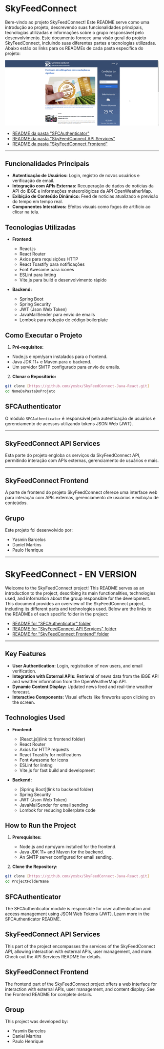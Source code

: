 # SkyFeedConnect

Bem-vindo ao projeto SkyFeedConnect! Este README serve como uma introdução ao projeto, descrevendo suas funcionalidades principais, tecnologias utilizadas e informações sobre o grupo responsável pelo desenvolvimento. Este documento fornece uma visão geral do projeto SkyFeedConnect, incluindo suas diferentes partes e tecnologias utilizadas. Abaixo estão os links para os READMEs de cada pasta específica do projeto:

![SkyFeedConnect Gif](https://github.com/Danielmadr/SkyFeedConnect/blob/0b104ad61e3e57ea676e2b8387d699e370fd7b64/screenshots/Complete%20project.gif)

- [README da pasta "SFCAuthenticator"](\SFCAuthenticator\README.md)
- [README da pasta "SkyFeedConnect API Services"](\SkyFeedConnectAPI\README.md)
- [README da pasta "SkyFeedConnect Frontend"](\vite-project\public\README.md)

---

## Funcionalidades Principais

- **Autenticação de Usuários:** Login, registro de novos usuários e verificação de email.
- **Integração com APIs Externas:** Recuperação de dados de notícias da API do IBGE e informações meteorológicas da API OpenWeatherMap.
- **Exibição de Conteúdo Dinâmico:** Feed de notícias atualizado e previsão do tempo em tempo real.
- **Componentes Interativos:** Efeitos visuais como fogos de artifício ao clicar na tela.

## Tecnologias Utilizadas

- **Frontend:**

  - React.js
  - React Router
  - Axios para requisições HTTP
  - React Toastify para notificações
  - Font Awesome para ícones
  - ESLint para linting
  - Vite.js para build e desenvolvimento rápido

- **Backend:**
  - Spring Boot
  - Spring Security
  - JWT (Json Web Token)
  - JavaMailSender para envio de emails
  - Lombok para redução de código boilerplate

## Como Executar o Projeto

1. **Pré-requisitos:**

- Node.js e npm/yarn instalados para o frontend.
- Java JDK 11+ e Maven para o backend.
- Um servidor SMTP configurado para envio de emails.

2. **Clonar o Repositório:**

```bash
git clone [https://github.com/yxsbx/SkyFeedConnect-Java-React.git]
cd NomeDaPastaDoProjeto
```

## SFCAuthenticator

O módulo `SFCAuthenticator` é responsável pela autenticação de usuários e gerenciamento de acessos utilizando tokens JSON Web (JWT).

---

## SkyFeedConnect API Services

Esta parte do projeto engloba os serviços da SkyFeedConnect API, permitindo interação com APIs externas, gerenciamento de usuários e mais.

---

## SkyFeedConnect Frontend

A parte de frontend do projeto SkyFeedConnect oferece uma interface web para interação com APIs externas, gerenciamento de usuários e exibição de conteúdos.

## Grupo

Este projeto foi desenvolvido por:

- Yasmin Barcelos
- Daniel Martins
- Paulo Henrique

---

# SkyFeedConnect - EN VERSION

Welcome to the SkyFeedConnect project! This README serves as an introduction to the project, describing its main functionalities, technologies used, and information about the group responsible for the development. This document provides an overview of the SkyFeedConnect project, including its different parts and technologies used. Below are the links to the READMEs of each specific folder in the project:

- [README for "SFCAuthenticator" folder](\SFCAuthenticator\README.md)
- [README for "SkyFeedConnect API Services" folder](\SkyFeedConnectAPI\README.md)
- [README for "SkyFeedConnect Frontend" folder](\vite-project\public\README.md)

---

## Key Features

- **User Authentication:** Login, registration of new users, and email verification.
- **Integration with External APIs:** Retrieval of news data from the IBGE API and weather information from the OpenWeatherMap API.
- **Dynamic Content Display:** Updated news feed and real-time weather forecast.
- **Interactive Components:** Visual effects like fireworks upon clicking on the screen.

## Technologies Used

- **Frontend:**

  - [React.js](link to frontend folder)
  - React Router
  - Axios for HTTP requests
  - React Toastify for notifications
  - Font Awesome for icons
  - ESLint for linting
  - Vite.js for fast build and development

- **Backend:**
  - [Spring Boot](link to backend folder)
  - Spring Security
  - JWT (Json Web Token)
  - JavaMailSender for email sending
  - Lombok for reducing boilerplate code

## How to Run the Project

1. **Prerequisites:**

   - Node.js and npm/yarn installed for the frontend.
   - Java JDK 11+ and Maven for the backend.
   - An SMTP server configured for email sending.

2. **Clone the Repository:**

```bash
git clone [https://github.com/yxsbx/SkyFeedConnect-Java-React.git]
cd ProjectFolderName
```

## SFCAuthenticator

The SFCAuthenticator module is responsible for user authentication and access management using JSON Web Tokens (JWT). Learn more in the SFCAuthenticator README.

## SkyFeedConnect API Services

This part of the project encompasses the services of the SkyFeedConnect API, allowing interaction with external APIs, user management, and more. Check out the API Services README for details.

## SkyFeedConnect Frontend

The frontend part of the SkyFeedConnect project offers a web interface for interaction with external APIs, user management, and content display. See the Frontend README for complete details.

## Group

This project was developed by:

- Yasmin Barcelos
- Daniel Martins
- Paulo Henrique
